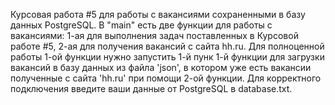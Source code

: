 Курсовая работа #5 для работы с вакансиями сохраненными в базу данных PostgreSQL. В "main" есть две функции для работы с вакансиями: 1-ая для выполнения задач поставленных в Курсовой работе #5, 2-ая для получения вакансий с сайта hh.ru. Для полноценной работы 1-ой функции нужно запустить 1-й пунк 1-й функции для загрузки вакансий в базу данных из файла 'json', в котором уже есть вакансии полученные с сайта 'hh.ru' при помощи 2-ой функции. Для корректного подключения введите ваши данные от PostgreSQL в database.txt.
